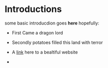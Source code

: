# Introductions
some basic introducdion goes **here** hopefully:

- First Came a dragon lord
- Secondly potatoes filled this land with terror

- A [link](https://longdogechallenge.com/) here to a bealtiful website 
- 
